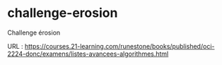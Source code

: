 # challenge-erosion
Challenge érosion

URL : https://courses.21-learning.com/runestone/books/published/oci-2224-donc/examens/listes-avancees-algorithmes.html
